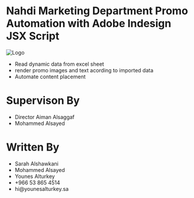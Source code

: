 # Nahdi Marketing Department Promo Automation with Adobe Indesign JSX Script

![Logo](https://github.com/younes-alturkey/nahdi-mobile-rn-algolia/blob/master/nahdi-logo.png)

<ul>
<li>Read dynamic data from excel sheet</li>
<li>render promo images and text acording to imported data</li>
<li>Automate content placement</li>
</ul>

# Supervison By

<ul>
<li>Director Aiman Alsaggaf</li>
<li>Mohammed Alsayed</li>
</ul>

# Written By

<ul>
<li>Sarah Alshawkani</li>
<li>Mohammed Alsayed</li>
<li>Younes Alturkey</li>
<li>+966 53 865 4514</li>
<li>hi@younesalturkey.sa</li>
</ul>
